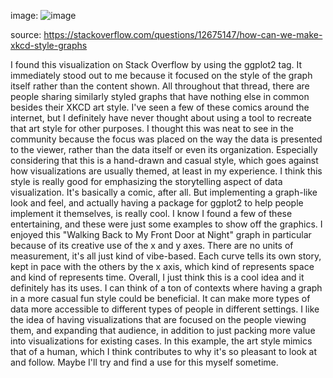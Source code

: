 image: ![image](https://github.com/m-saint/reflections/assets/105166414/f6017a80-159e-471d-a26f-1fe2d0f7153a)

source: https://stackoverflow.com/questions/12675147/how-can-we-make-xkcd-style-graphs

I found this visualization on Stack Overflow by using the ggplot2 tag. It immediately stood out to me because it focused on the style of the graph itself rather than the content shown.
All throughout that thread, there are people sharing similarly styled graphs that have nothing else in common besides their XKCD art style. I've seen a few of these comics around the internet, but I definitely have never thought about using a tool to recreate that art style for other purposes.
I thought this was neat to see in the community because the focus was placed on the way the data is presented to the viewer, rather than the data itself or even its organization. Especially considering that this is a hand-drawn and casual style, which goes against how visualizations are usually themed, at least in my experience.
I think this style is really good for emphasizing the storytelling aspect of data visualization. It's basically a comic, after all. But implementing a graph-like look and feel, and actually having a package for ggplot2 to help people implement it themselves, is really cool.
I know I found a few of these entertaining, and these were just some examples to show off the graphics. I enjoyed this "Walking Back to My Front Door at Night" graph in particular because of its creative use of the x and y axes. There are no units of measurement, it's all just kind of vibe-based. Each curve tells its own story, kept in pace with the others by the x axis, which kind of represents space and kind of represents time.
Overall, I just think this is a cool idea and it definitely has its uses. I can think of a ton of contexts where having a graph in a more casual fun style could be beneficial. It can make more types of data more accessible to different types of people in different settings. I like the idea of having visualizations that are focused on the people viewing them, and expanding that audience, in addition to just packing more value into visualizations for existing cases. In this example, the art style mimics that of a human, which I think contributes to why it's so pleasant to look at and follow. Maybe I'll try and find a use for this myself sometime.

